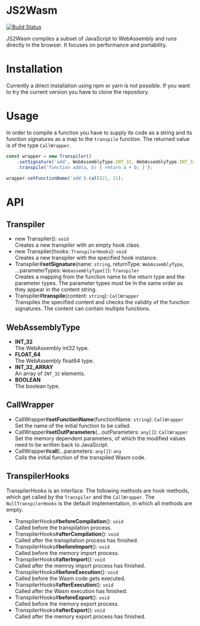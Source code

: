 # JS2Wasm
[![Build Status](https://travis-ci.org/InverseIntegral/js2wasm.svg?branch=develop)](https://travis-ci.org/InverseIntegral/js2wasm)

JS2Wasm compiles a subset of JavaScript to WebAssembly and runs directly in the browser. It focuses on performance and portability.

# Installation
Currently a direct installation using npm or yarn is not possible. If you want to try the current version you have to
clone the repository.

# Usage
In order to compile a function you have to supply its code as a string and its function signatures as a map to the `transpile` function.
The returned value is of the type `CallWrapper`.

```javascript
const wrapper = new Transpiler()
    .setSignature('add', WebAssemblyType.INT_32, WebAssemblyType.INT_32, WebAssemblyType.INT_32)
    .transpile('function add(a, b) { return a + b; }');
    
wrapper.setFunctionName('add').call(21, 21);
```

# API
## Transpiler
* new Transpiler(): `void` <br />
  Creates a new transpiler with an empty hook class.
* new Transpiler(hooks: `TranspilerHooks`): `void` <br />
  Creates a new transpiler with the specified hook instance.
* Transpiler#**setSignature**(name: `string`, returnType: `WebAssemblyType`, ...parameterTypes: `WebassemblyType[]`): `Transpiler` <br />
  Creates a mapping from the function name to the return type and the parameter types.
  The parameter types must be in the same order as they appear in the content string.
* Transpiler#**transpile**(content: `string`): `CallWrapper` <br />
  Transpiles the specified content and checks the validity of the function signatures.
  The content can contain multiple functions.

## WebAssemblyType
* **INT_32** <br />
  The WebAssembly int32 type.
* **FLOAT_64** <br />
  The WebAssembly float64 type.
* **INT_32_ARRAY** <br />
  An array of `INT_32` elements.
* **BOOLEAN** <br />
  The boolean type.

## CallWrapper
* CallWrapper#**setFunctionName**(functionName: `string`): `CallWrapper` <br />
  Set the name of the initial function to be called.
* CallWrapper#**setOutParameters**(...outParameters: `any[]`): `CallWrapper` <br />
  Set the memory dependent parameters, of which the modified values need to be written back to JavaScript. 
* CallWrapper#**call**(...parameters: `any[]`): `any` <br />
  Calls the initial function of the transpiled Wasm code.

## TranspilerHooks
TranspilerHooks is an interface. The following methods are hook methods, which get called by the `Transpiler` and the `CallWrapper`. The `NullTranspilerHooks` is the default implementation, in which all methods are empty.

* TranspilerHooks#**beforeCompilation**(): `void` <br />
  Called before the transpilation process.
* TranspilerHooks#**afterCompilation**(): `void` <br />
  Called after the transpilation process has finished.
* TranspilerHooks#**beforeImport**(): `void` <br />
  Called before the memory import process.
* TranspilerHooks#**afterImport**(): `void` <br />
  Called after the memroy import process has finished.
* TranspilerHooks#**beforeExecution**(): `void` <br />
  Called before the Wasm code gets executed.
* TranspilerHooks#**afterExecution**(): `void` <br />
  Called after the Wasm execution has finished.
* TranspilerHooks#**beforeExport**(): `void` <br />
  Called before the memory export process.
* TranspilerHooks#**afterExport**(): `void` <br />
  Called after the memory export process has finished.
